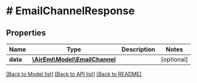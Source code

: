 # # EmailChannelResponse

## Properties

Name | Type | Description | Notes
------------ | ------------- | ------------- | -------------
**data** | [**\AirEml\Model\EmailChannel**](EmailChannel.md) |  | [optional]

[[Back to Model list]](../../README.md#models) [[Back to API list]](../../README.md#endpoints) [[Back to README]](../../README.md)
